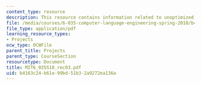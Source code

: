 ```yaml
---
content_type: resource
description: This resource contains information related to unoptimized code generation.
file: /media/courses/6-035-computer-language-engineering-spring-2010/b4163c24b61e99bd51b32a9272ea136a_MIT6_035S10_rec03.pdf
file_type: application/pdf
learning_resource_types:
- Projects
ocw_type: OCWFile
parent_title: Projects
parent_type: CourseSection
resourcetype: Document
title: MIT6_035S10_rec03.pdf
uid: b4163c24-b61e-99bd-51b3-2a9272ea136a
---
```

